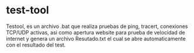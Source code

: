 # test-tool
Testool, es un archivo .bat que realiza pruebas de ping, tracert, conexiones TCP/UDP activas, asi como apertura website para prueba de velocidad de internet y genera un archivo Resutado.txt el cual se abre automaticamente con el resultado del test.
